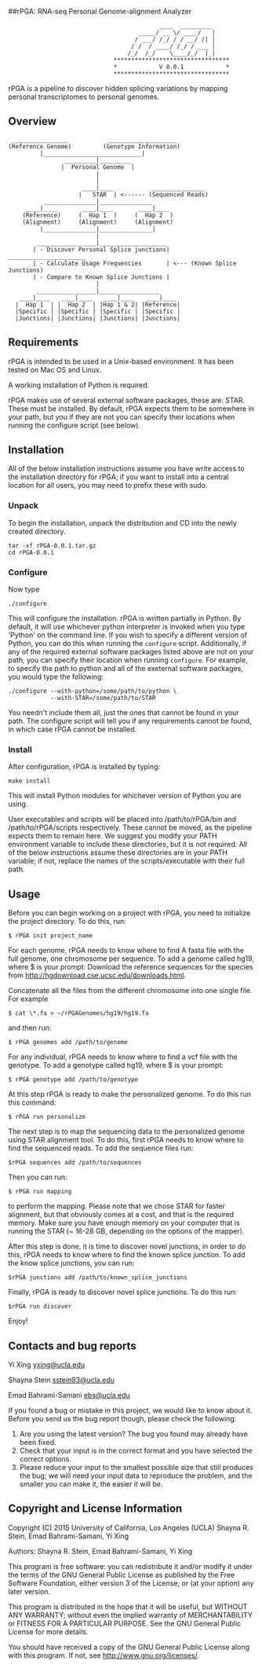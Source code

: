 ##rPGA: RNA-seq Personal Genome-alignment Analyzer

                                               ____  _________
                                         _____/ __ \/ ____/   |
                                        / ___/ /_/ / / __/ /| |
                                       / /  / ____/ /_/ / ___ |
                                      /_/  /_/    \____/_/  |_|
                                  *********************************
                                  *            V 0.0.1            *
                                  *********************************


rPGA is a pipeline to discover  hidden  splicing  variations  by  mapping
personal transcriptomes to personal genomes.

Overview
------------
     ________________           ____________________
    (Reference Genome)         (Genotype Information)  
             |____________________________|
                    _________|_________
                   |  Personal Genome  |
                             |
                             |
                         ____|____           _______________
                        |   STAR  | <------ (Sequenced Reads)
              _______________|_______________
         ____|____       ____|____       ____|____
        (Reference)     (  Hap 1  )     (  Hap 2  )
        (Alignment)     (Alignment)     (Alignment)
             |_______________|_______________|
                             |
            _________________|___________________
           | - Discover Personal Splice junctions|       ______________________
           | - Calculate Usage Frequencies       | <--- (Known Splice Junctions)
           | - Compare to Known Splice Junctions |
                             |
            _________________|_________________
       ____|____   ____|____   ____|____   ____|____
      |  Hap 1  | |  Hap 2  | |Hap 1 & 2| |Reference|
      |Specific | |Specific | |Specific | |Specific |
      |Junctions| |Junctions| |Junctions| |Junctions|

Requirements
------------

rPGA is intended to be used in a Unix-based environment. It has been tested
on Mac OS and Linux.

A working installation of Python is required.

rPGA makes use of several external software packages, these are: STAR.
These must be installed. By default, rPGA expects them to be somewhere in your
path, but you if they are not you can specify their locations when running the
configure script (see below).

Installation
------------
All of the below installation instructions assume you have write access to the
installation directory for rPGA; if you want to install into a central
location for all users, you may need to prefix these with sudo.

### Unpack ###
To begin the installation, unpack the distribution and CD into the newly created
directory.

    tar -xf rPGA-0.0.1.tar.gz
    cd rPGA-0.0.1


### Configure ###
 Now type

    ./configure

This will configure the installation. rPGA is written partially in Python.
By default, it will use whichever python interpreter is invoked when you type
'Python' on the command line. If you wish to specify a different version of
Python, you can do this when running the ``configure`` script. Additionally,
if any of the required external software packages listed above are not on your
path, you can specify their location when running ``configure``. For example,
to specify the path to python and all of the exeternal software packages,
you would type the following:

    ./configure --with-python=/some/path/to/python \
                --with-STAR=/some/path/to/STAR

You needn't include them all, just the ones that cannot be found in your path.
The configure script will tell you if any requirements cannot be found, in
which case rPGA cannot be installed.

### Install ###
After configuration, rPGA is installed by typing:

    make install

This will install Python modules for whichever version of Python you are using.

User executables and scripts will be placed into /path/to/rPGA/bin and
/path/to/rPGA/scripts respectively. These cannot be moved, as the pipeline
expects them to remain here. We suggest you modify your PATH environment
variable to include these directories, but it is not required. All of the
below instructions assume these directories are in your PATH variable; if not,
replace the names of the scripts/executable with their full path.

Usage
-----

Before you can begin working on a project with rPGA, you need to initialize the
project directory. To do this, run:

    $ rPGA init project_name

For each genome, rPGA needs to know where to find A fasta file with the full
genome, one chromosome per sequence. To add a genome called hg19, where $ is
your prompt: Download the reference sequences for the species from
http://hgdownload.cse.ucsc.edu/downloads.html.

Concatenate all the files from the different chromosome into one single file.
For example

    $ cat \*.fa > ~/rPGAGenomes/hg19/hg19.fa

and then run:

    $ rPGA genomes add /path/to/genome

For any individual, rPGA needs to know where to find a vcf file with the
genotype. To add a genotype called hg19, where $ is your prompt:

    $ rPGA genotype add /path/to/genotype

At this step rPGA is ready to make the personalized genome. To do this run this
command:

    $ rPGA run personalize

The next step is to map the sequencing data to the personalized genome using
STAR alignment tool. To do this, first rPGA needs to know where to find the
sequenced reads. To add the sequence files run:

    $rPGA sequences add /path/to/sequences

Then you can run:

    $ rPGA run mapping

to perform the mapping. Please note that we chose STAR for faster alignment, but
that obviously comes at a cost, and that is the required memory. Make sure you
have enough memory on your computer that is running the STAR (~ 16-28 GB,
depending on the options of the mapper).

After this step is done, it is time to discover novel junctions, in order to do
this, rPGA needs to know where to find the known splice junction. To add the
know splice junctions, you can run:

    $rPGA junctions add /path/to/known_splice_junctions

Finally, rPGA is ready to discover novel splice junctions. To do this run:

    $rPGA run discover

Enjoy!

Contacts and bug reports
------------------------
Yi Xing
yxing@ucla.edu

Shayna Stein
sstein93@ucla.edu

Emad Bahrami-Samani
ebs@ucla.edu

If you found a bug or mistake in this project, we would like to know about it.
Before you send us the bug report though, please check the following:

1. Are you using the latest version? The bug you found may already have been
   fixed.
2. Check that your input is in the correct format and you have selected the
   correct options.
3. Please reduce your input to the smallest possible size that still produces
   the bug; we will need your input data to reproduce the problem, and the
   smaller you can make it, the easier it will be.


Copyright and License Information
---------------------------------
Copyright (C) 2015 University of California, Los Angeles (UCLA)
Shayna R. Stein, Emad Bahrami-Samani, Yi Xing

Authors: Shayna R. Stein, Emad Bahrami-Samani, Yi Xing

This program is free software: you can redistribute it and/or modify it under
the terms of the GNU General Public License as published by the Free Software
Foundation, either version 3 of the License, or (at your option) any later
version.

This program is distributed in the hope that it will be useful, but WITHOUT
ANY WARRANTY; without even the implied warranty of MERCHANTABILITY or FITNESS
FOR A PARTICULAR PURPOSE. See the GNU General Public License for more details.

You should have received a copy of the GNU General Public License along with
this program. If not, see http://www.gnu.org/licenses/.
